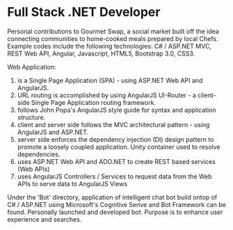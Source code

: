# Full Stack .NET Developer
Personal contributions to Gourmet Swap, a social market built off the idea connecting communities to home-cooked meals prepared by local Chefs. Example codes include the following technologies: C# / ASP.NET MVC, REST Web API, Angular, Javascript, HTML5, Bootstrap 3.0, CSS3.

Web Application:
1) is a Single Page Application (SPA) - using ASP.NET Web API and AngularJS.
2) URL routing is accomplished by using AngularJS UI-Router - a client-side Single Page Application routing framework.
3) follows John Popa's AngularJS style guide for syntax and application structure.
4) client and server side follows the MVC architectural pattern - using AngularJS and ASP.NET.
5) server side enforces the dependency injection (DI) design pattern to promote a loosely coupled application. Unity container used to resolve dependencies. 
6) uses ASP.NET Web API and ADO.NET to create REST based services (Web APIs) 
7) uses AngularJS Controllers / Services to request data from the Web APIs to serve data to AngularJS Views 

Under the 'Bot' directory, application of intelligent chat bot build ontop of C# / ASP.NET using Microsoft's Cognitive Serive and Bot Framework can be found. Personally launched and developed bot. Purpose is to enhance user experience and searches.
